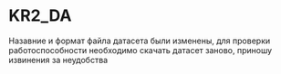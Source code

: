 # KR2_DA

Назавние и формат файла датасета были изменены, для проверки работоспособности необходимо скачать датасет заново, приношу извинения за неудобства
